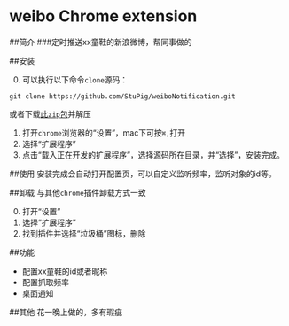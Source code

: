 # weibo Chrome extension

##简介
###定时推送xx童鞋的新浪微博，帮同事做的

##安装

0. 可以执行以下命令`clone`源码：
```
git clone https://github.com/StuPig/weiboNotification.git
```
或者下载[此`zip`包](https://github.com/StuPig/weiboNotification/archive/master.zip)并解压

1. 打开`chrome`浏览器的“设置”，mac下可按`⌘,`打开
2. 选择“扩展程序”
3. 点击“载入正在开发的扩展程序”，选择源码所在目录，并“选择”，安装完成。

##使用
安装完成会自动打开配置页，可以自定义监听频率，监听对象的id等。

##卸载
与其他`chrome`插件卸载方式一致

0. 打开“设置”
1. 选择“扩展程序”
2. 找到插件并选择“垃圾桶”图标，删除

##功能
* 配置xx童鞋的id或者昵称
* 配置抓取频率
* 桌面通知

##其他
花一晚上做的，多有瑕疵